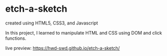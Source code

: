# etch-a-sketch

created using HTML5, CSS3, and Javascript

In this project, I learned to manipulate HTML and CSS using DOM and click functions.

live preview: https://hwd-swd.github.io/etch-a-sketch/
